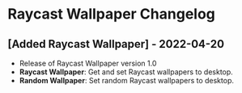 # Raycast Wallpaper Changelog

## [Added Raycast Wallpaper] - 2022-04-20
- Release of Raycast Wallpaper version 1.0
- **Raycast Wallpaper**: Get and set Raycast wallpapers to desktop.
- **Random Wallpaper**: Set random Raycast wallpapers to desktop.

